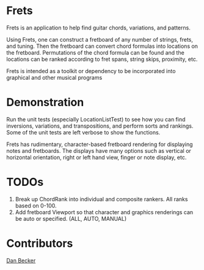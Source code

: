 Frets
==========
Frets is an application to help find guitar chords, variations, and patterns.

Using Frets, one can construct a fretboard of any number of strings, frets, and tuning.
Then the fretboard can convert chord formulas into locations on the fretboard.
Permutations of the chord formula can be found and the locations can be ranked
according to fret spans, string skips, proximity, etc.

Frets is intended as a toolkit or dependency to be incorporated into graphical
and other musical programs


Demonstration
==========
Run the unit tests (especially LocationListTest) to see how you can find
inversions, variations, and transpositions, and perform sorts and rankings. Some
of the unit tests are left verbose to show the functions.

Frets has rudimentary, character-based fretboard rendering for displaying notes 
and fretboards. The displays have many options such as vertical or horizontal
orientation, right or left hand view, finger or note display, etc.

TODOs
==========
1. Break up ChordRank into individual and composite rankers. All ranks based on 0-100.
2. Add fretboard Viewport so that character and graphics renderings can be auto or specified. 
  (ALL, AUTO, MANUAL)

Contributors
==========
   <a href="mailto:dan@danbecker.info">Dan Becker</a>